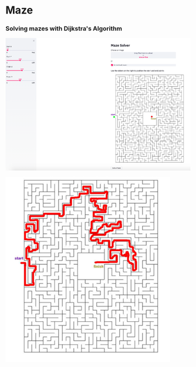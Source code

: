 # Maze
### Solving mazes with Dijkstra's Algorithm

![Alt Text](mazeui.png)

![Alt Text](mazeui2.png)

